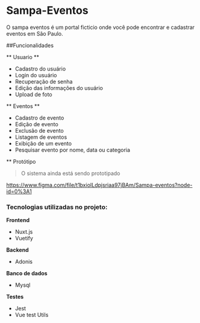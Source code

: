 # Sampa-Eventos

O sampa eventos é um portal ficticio onde você pode encontrar e cadastrar eventos em São Paulo.

##Funcionalidades

** Usuario **

- Cadastro do usuário
- Login do usuário
- Recuperação de senha
- Edição das informações do usuário
- Upload de foto

** Eventos **

- Cadastro de evento
- Edição de evento
- Exclusão de evento
- Listagem de eventos
- Exibição de um evento
- Pesquisar evento por nome, data ou categoria

** Protótipo

> O sistema ainda está sendo prototipado

https://www.figma.com/file/t1bxioILdpjsriaa97jBAm/Sampa-eventos?node-id=0%3A1


### Tecnologias utilizadas no projeto:

**Frontend**

- Nuxt.js
- Vuetify

**Backend**

- Adonis

**Banco de dados**

- Mysql

**Testes**

- Jest
- Vue test Utils
